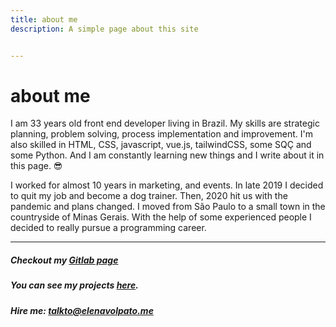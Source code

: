 ```yaml
---
title: about me
description: A simple page about this site


---
```

# about me
I am 33 years old front end developer living in Brazil. My skills are strategic  planning, problem  solving, process implementation and improvement.  I'm also skilled in HTML, CSS, javascript, vue.js, tailwindCSS, some SQÇ and some Python. And I am constantly learning new things and I write about it in this page. 😎

I worked for almost 10 years in marketing, and events. In late 2019 I decided to quit my job and become a dog trainer. Then, 2020 hit us with the pandemic and plans changed. I moved from São Paulo to a small town in the countryside of Minas Gerais. With the help of some experienced people I decided to really pursue a programming career. 

_____

##### Checkout my [Gitlab page](https://gitlab.com/elena_volpato)
##### You can see my projects [here](/projects/).
##### Hire me: talkto@elenavolpato.me
